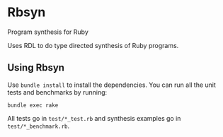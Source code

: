# Rbsyn

Program synthesis for Ruby

Uses RDL to do type directed synthesis of Ruby programs.

## Using Rbsyn

Use `bundle install` to install the dependencies. You can run all the unit tests and benchmarks by running:

```
bundle exec rake
```

All tests go in `test/*_test.rb` and synthesis examples go in `test/*_benchmark.rb`.
